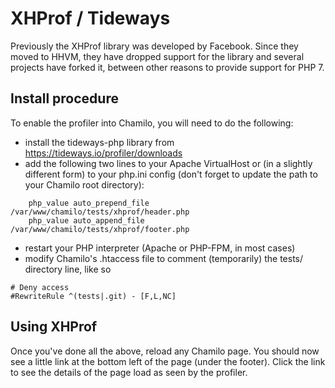 # XHProf / Tideways

Previously the XHProf library was developed by Facebook. Since they moved to
HHVM, they have dropped support for the library and several projects have
forked it, between other reasons to provide support for PHP 7.

## Install procedure

To enable the profiler into Chamilo, you will need to do the following:
- install the tideways-php library from https://tideways.io/profiler/downloads
- add the following two lines to your Apache VirtualHost or (in a slightly different form) to your php.ini config (don't forget to update the path to your Chamilo root directory):
```
    php_value auto_prepend_file /var/www/chamilo/tests/xhprof/header.php
    php_value auto_append_file /var/www/chamilo/tests/xhprof/footer.php
```
- restart your PHP interpreter (Apache or PHP-FPM, in most cases)
- modify Chamilo's .htaccess file to comment (temporarily) the tests/ directory line, like so
```
# Deny access
#RewriteRule ^(tests|.git) - [F,L,NC]
```

## Using XHProf

Once you've done all the above, reload any Chamilo page. You should now see a little link at the bottom left of the page (under the footer). Click the link to see the details of the page load as seen by the profiler.